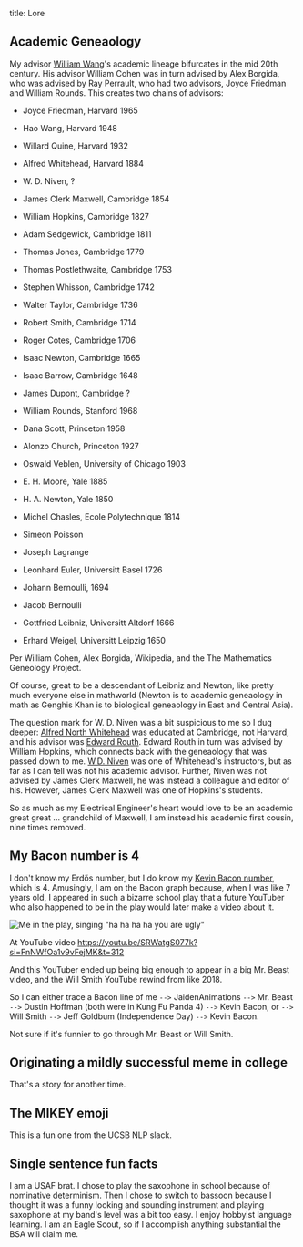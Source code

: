 title: Lore

## Academic Geneaology

My advisor [William Wang](https://sites.cs.ucsb.edu/~william/misc.html)'s academic lineage bifurcates in the mid 20th century.
His advisor William Cohen was in turn advised by Alex Borgida, who was advised by Ray Perrault, who had two advisors, Joyce Friedman and William Rounds.
This creates two chains of advisors:

- Joyce Friedman, Harvard 1965
- Hao Wang, Harvard 1948
- Willard Quine, Harvard 1932
- Alfred Whitehead, Harvard 1884
- W. D. Niven, ?
- James Clerk Maxwell, Cambridge 1854
- William Hopkins, Cambridge 1827
- Adam Sedgewick, Cambridge 1811
- Thomas Jones, Cambridge 1779
- Thomas Postlethwaite, Cambridge 1753
- Stephen Whisson, Cambridge 1742
- Walter Taylor, Cambridge 1736
- Robert Smith, Cambridge 1714
- Roger Cotes, Cambridge 1706
- Isaac Newton, Cambridge 1665
- Isaac Barrow, Cambridge 1648
- James Dupont, Cambridge ? 

- William Rounds, Stanford 1968
- Dana Scott, Princeton 1958
- Alonzo Church, Princeton 1927
- Oswald Veblen, University of Chicago 1903
- E. H. Moore, Yale 1885
- H. A. Newton, Yale 1850
- Michel Chasles, Ecole Polytechnique 1814
- Simeon Poisson
- Joseph Lagrange
- Leonhard Euler, Universitt Basel 1726
- Johann Bernoulli, 1694
- Jacob Bernoulli
- Gottfried Leibniz, Universitt Altdorf 1666
- Erhard Weigel, Universitt Leipzig 1650 

Per William Cohen, Alex Borgida, Wikipedia, and the The Mathematics Geneology Project.

Of course, great to be a descendant of Leibniz and Newton, like pretty much everyone else in mathworld (Newton is to academic geneaology in math as Genghis Khan is to biological geneaology in East and Central Asia).

The question mark for W. D. Niven was a bit suspicious to me so I dug deeper:
[Alfred North Whitehead](https://en.wikipedia.org/wiki/Alfred_North_Whitehead) was educated at Cambridge, not Harvard, and his advisor was [Edward Routh](https://en.wikipedia.org/wiki/Edward_Routh). 
Edward Routh in turn was advised by William Hopkins, which connects back with the geneaology that was passed down to me.
[W.D. Niven](https://en.wikipedia.org/wiki/William_Davidson_Niven) was one of Whitehead's instructors, but as far as I can tell was not his academic advisor.
Further, Niven was not advised by James Clerk Maxwell, he was instead a colleague and editor of his.
However, James Clerk Maxwell was one of Hopkins's students.

So as much as my Electrical Engineer's heart would love to be an academic great great ... grandchild of Maxwell, I am instead his academic first cousin, nine times removed.

## My Bacon number is 4

I don't know my Erdős number, but I do know my [Kevin Bacon number](https://en.wikipedia.org/wiki/Six_Degrees_of_Kevin_Bacon#Bacon_numbers), which is 4.
Amusingly, I am on the Bacon graph because, when I was like 7 years old, I appeared in such a bizarre school play that a future YouTuber who also happened to be in the play would later make a video about it.

![Me in the play, singing "ha ha ha ha you are ugly"]({attach}/images/operetta.jpeg)

At YouTube video https://youtu.be/SRWatgS077k?si=FnNWfOa1v9vFejMK&t=312

And this YouTuber ended up being big enough to appear in a big Mr. Beast video, and the Will Smith YouTube rewind from like 2018.

So I can either trace a Bacon line of me `-->` JaidenAnimations `-->` Mr. Beast `-->` Dustin Hoffman (both were in Kung Fu Panda 4) `-->` Kevin Bacon, or `-->` Will Smith `-->` Jeff Goldbum (Independence Day) `-->` Kevin Bacon.

Not sure if it's funnier to go through Mr. Beast or Will Smith.

## Originating a mildly successful meme in college

That's a story for another time.

## The MIKEY emoji

This is a fun one from the UCSB NLP slack.

## Single sentence fun facts

I am a USAF brat.
I chose to play the saxophone in school because of nominative determinism. Then I chose to switch to bassoon because I thought it was a funny looking and sounding instrument and playing saxophone at my band's level was a bit too easy.
I enjoy hobbyist language learning.
I am an Eagle Scout, so if I accomplish anything substantial the BSA will claim me.
